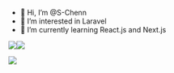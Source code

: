 - 👋 Hi, I’m @S-Chenn
- 👀 I’m interested in Laravel
- 🌱 I’m currently learning React.js and Next.js

<!---
S-Chenn/S-Chenn is a ✨ special ✨ repository because its `README.md` (this file) appears on your GitHub profile.
You can click the Preview link to take a look at your changes.
--->
<div style="display: flex; flex-direction: row; max-width:100%;">
  <a href="https://github.com/anuraghazra/github-readme-stats">
    <img align="center" src="https://github-readme-stats.vercel.app/api?username=S-Chenn&count_private=true&show_icons=true&theme=github_dark" />
  </a>
  <a href="https://github.com/anuraghazra/demo-app">
    <img align="center" src="https://github-readme-stats.vercel.app/api/top-langs/?username=S-Chenn&layout=compact&theme=github_dark" />
  </a>
</div>

![](https://github-profile-summary-cards.vercel.app/api/cards/profile-details?username=S-Chenn&theme=github_dark)
